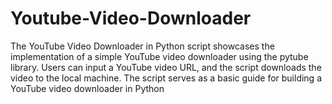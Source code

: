 # Youtube-Video-Downloader
The YouTube Video Downloader in Python script showcases the implementation of a simple YouTube video downloader using the pytube library. Users can input a YouTube video URL, and the script downloads the video to the local machine. The script serves as a basic guide for building a YouTube video downloader in Python
